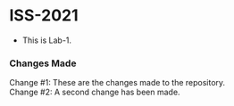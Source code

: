 # ISS-2021
* This is Lab-1.

### Changes Made

Change #1: These are the changes made to the repository.
<br>
Change #2: A second change has been made.


